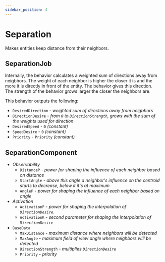 ```yaml
---
sidebar_position: 4
---
```


# Separation

Makes entities keep distance from their neighbors.

## SeparationJob

Internally, the behavior calculates a weighted sum of directions away from neigbhors. The weight of each neighbor is higher the closer it is and the more it is directly in front of the entity. The behavior gives this direction. The strength of the behavior grows larger the closer the neighbors are.

This behavior outputs the following: 
- `DesiredDirection` - *weighted sum of directions away from neigbhors*
- `DirectionDesire` - *from `0` to `DirectionStrength`, grows with the sum of the weights used for direction*
- `DesiredSpeed` - `0` *(constant)*
- `SpeedDesire` - `0` *(constant)*
- `Priority` -  `Priority` *(constant)*

## SeparationComponent

- *Observability*
    - `DistanceP` - *power for shaping the influence of each neighbor based on distance*
    - `StartAngle` - *above this angle a neighbor's influence on the centroid starts to decrease, below it it's at maximum*
    - `AngleP` - *power for shaping the influence of each neighbor based on angle*
- *Activation*
    - `ActivationP` - *power for shaping the interpolation of `DirectionDesire`.*
    - `ActivationK` - *second parameter for shaping the interpolation of `DirectionDesire`*
- `BaseData`
    - `MaxDistance` - *maximum distance where neighbors will be detected*
    - `MaxAngle` - *maximum field of view angle where neighbors will be detected*
    - `DirectionStrength` - *multiplies `DirectionDesire`*
    - `Priority` - *priority*